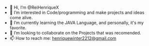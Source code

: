 - 👋 Hi, I’m @ReiHenriqueX
- 👀 I’m interested in Code/programming and make projects and ideas come alive.
- 🌱 I’m currently learning the JAVA Language, and personally, it's my favorite.
- 💞️ I’m looking to collaborate on the Projects that was recomended.
- 📫 How to reach me: henriquewinter2212@gmail.com

<!---
ReiHenriqueX/ReiHenriqueX is a ✨ special ✨ repository because its `README.md` (this file) appears on your GitHub profile.
You can click the Preview link to take a look at your changes.
--->

